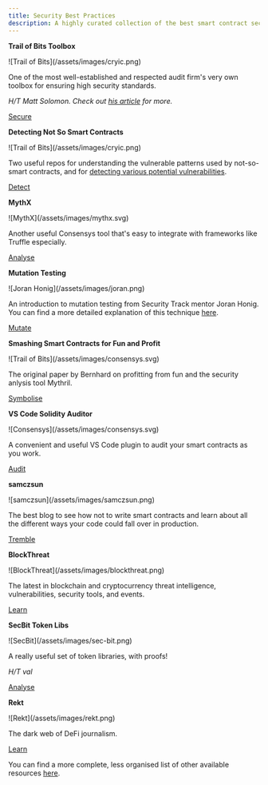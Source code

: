 ```yaml
---
title: Security Best Practices
description: A highly curated collection of the best smart contract security tools currently available.
---
```


<div markdown="1" class="card third sidebar gemoji tool tool">

**Trail of Bits Toolbox**

<div markdown="2" class="tool-image">
![Trail of Bits](/assets/images/cryic.png)
</div>

One of the most well-established and respected audit firm's very own toolbox for ensuring high security standards.

_H/T Matt Solomon. Check out <a href="https://medium.com/coinmonks/ethereum-security-analysis-tools-an-introduction-and-comparison-1096194e64d5" target="_blank" rel="noopener noreferrer">his article</a> for more._

<div markdown="3" class="tool-link">
<a href="https://github.com/crytic/eth-security-toolbox" target="_blank" rel="noopener noreferrer">Secure</a>
</div>

</div>

<div markdown="1" class="card third sidebar gemoji tool tool">

**Detecting Not So Smart Contracts**

<div markdown="2" class="tool-image">
![Trail of Bits](/assets/images/cryic.png)
</div>

Two useful repos for understanding the vulnerable patterns used by not-so-smart contracts, and for <a href="https://github.com/crytic/slither/tree/master/tests/detectors" target="_blank" rel="noopener noreferrer">detecting various potential vulnerabilities</a>.

<div markdown="3" class="tool-link">
<a href="https://github.com/crytic/not-so-smart-contracts" target="_blank" rel="noopener noreferrer">Detect</a>
</div>

</div>

<div markdown="1" class="card third sidebar gemoji tool tool">

**MythX**

<div markdown="2" class="tool-image">
![MythX](/assets/images/mythx.svg)
</div>

Another useful Consensys tool that's easy to integrate with frameworks like Truffle especially.

<div markdown="3" class="tool-link">
<a href="https://mythx.io/" target="_blank" rel="noopener noreferrer">Analyse</a>
</div>

</div>

<div markdown="1" class="card third sidebar gemoji tool tool">

**Mutation Testing**

<div markdown="2" class="tool-image">
![Joran Honig](/assets/images/joran.png)
</div>

An introduction to mutation testing from Security Track mentor Joran Honig. You can find a more detailed explanation of this technique <a href="https://github.com/JoranHonig/publications/blob/master/practical_mutation_testing_for_smart_contracts.pdf" target="_blank" rel="noopener noreferrer">here</a>.

<div markdown="3" class="tool-link">
<a href="https://joranhonig.nl/introduction-into-mutation/" target="_blank" rel="noopener noreferrer">Mutate</a>
</div>

</div>

<div markdown="1" class="card third sidebar gemoji tool tool">

**Smashing Smart Contracts for Fun and Profit**

<div markdown="2" class="tool-image">
![Trail of Bits](/assets/images/consensys.svg)
</div>

The original paper by Bernhard on profitting from fun and the security anlysis tool Mythril.

<div markdown="3" class="tool-link">
<a href="https://github.com/b-mueller/smashing-smart-contracts/blob/master/smashing-smart-contracts-1of1.pdf" target="_blank" rel="noopener noreferrer">Symbolise</a>
</div>

</div>

<div markdown="1" class="card third sidebar gemoji tool tool">

**VS Code Solidity Auditor**

<div markdown="2" class="tool-image">
![Consensys](/assets/images/consensys.svg)
</div>

A convenient and useful VS Code plugin to audit your smart contracts as you work.

<div markdown="3" class="tool-link">
<a href="https://github.com/ConsenSys/vscode-solidity-auditor" target="_blank" rel="noopener noreferrer">Audit</a>
</div>

</div>

<div markdown="1" class="card third sidebar gemoji tool tool">

**samczsun**

<div markdown="2" class="tool-image">
![samczsun](/assets/images/samczsun.png)
</div>

The best blog to see how not to write smart contracts and learn about all the different ways your code could fall over in production.

<div markdown="3" class="tool-link">
<a href="https://samczsun.com/" target="_blank" rel="noopener noreferrer">Tremble</a>
</div>

</div>

<div markdown="1" class="card third sidebar gemoji tool tool">

**BlockThreat**

<div markdown="2" class="tool-image">
![BlockThreat](/assets/images/blockthreat.png)
</div>

The latest in blockchain and cryptocurrency threat intelligence, vulnerabilities, security tools, and events.

<div markdown="3" class="tool-link">
<a href="https://blockthreat.substack.com/" target="_blank" rel="noopener noreferrer">Learn</a>
</div>

</div>

<div markdown="1" class="card third sidebar gemoji tool tool">

**SecBit Token Libs**

<div markdown="2" class="tool-image">
![SecBit](/assets/images/sec-bit.png)
</div>

A really useful set of token libraries, with proofs!

_H/T val_

<div markdown="3" class="tool-link">
<a href="https://github.com/sec-bit/tokenlibs-with-proofs" target="_blank" rel="noopener noreferrer">Analyse</a>
</div>

</div>

<div markdown="1" class="card third sidebar gemoji tool sm-height">

**Rekt**

<div markdown="2" class="tool-image">
![Rekt](/assets/images/rekt.png)
</div>

The dark web of DeFi journalism. 

<div markdown="3" class="tool-link">
<a href="https://www.rekt.news" target="_blank" rel="noopener noreferrer">Learn</a>
</div>

</div>

<div markdown="1" class="clear"></div>

You can find a more complete, less organised list of other available resources <a href="https://www.notion.so/Module-2-Automated-Tooling-22b7b1513dd247d685616d55e27b6877" target="_blank" rel="noopener noreferrer">here</a>.

